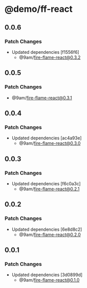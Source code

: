# @demo/ff-react

## 0.0.6

### Patch Changes

-   Updated dependencies [f1556f6]
    -   @9am/fire-flame-react@0.3.2

## 0.0.5

### Patch Changes

-   @9am/fire-flame-react@0.3.1

## 0.0.4

### Patch Changes

-   Updated dependencies [ac4a93e]
    -   @9am/fire-flame-react@0.3.0

## 0.0.3

### Patch Changes

-   Updated dependencies [f6c0a3c]
    -   @9am/fire-flame-react@0.2.1

## 0.0.2

### Patch Changes

-   Updated dependencies [6e8d8c2]
    -   @9am/fire-flame-react@0.2.0

## 0.0.1

### Patch Changes

-   Updated dependencies [3d0899d]
    -   @9am/fire-flame-react@0.1.0
